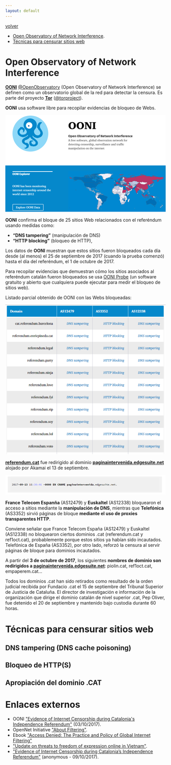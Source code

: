 ```yaml
---
layout: default
---
```


[volver](./)

* [Open Observatory of Network Interference](#open-Observatory-of-network-interference).
* [Técnicas para censurar sitios web](#técnicas-para-censurar-sitios-web)

# Open Observatory of Network Interference

**[OONI](https://ooni.torproject.org/)** [@OpenObservatory](https://twitter.com/openobservatory) (Open Observatory of Network Interference) se definen como un observatorio global de la red para detectar la censura. Es parte del proyecto **[Tor](https://www.torproject.org/)** ([@torproject](https://twitter.com/torproject)).

**OONI** usa software libre para recopilar evidencias de bloqueo de Webs.  

![](images/ooni_web.PNG)

**OONI** confirma el bloque de 25 sitios Web relacionados con el referéndum usando medidas como:

* **“DNS tampering”** (manipulación de DNS)
* **“HTTP blocking”** (bloqueo de HTTP),

Los datos de **OONI** muestran que estos sitios fueron bloqueados cada día desde (al menos) el 25 de septiembre de 2017 (cuando la prueba comenzó) hasta el día del referéndum, el 1 de octubre de 2017.

Para recopilar evidencias que demuestran cómo los sitios asociados al referéndum catalán fueron bloqueados se usa [OONI Probe](https://ooni.torproject.org/install/) (un software gratuito y abierto que cualquiera puede ejecutar para medir el bloqueo de sitios web).

Listado parcial obtenido de OONI con las Webs bloqueadas:

![](images/ooni_lista_webs_intervenidas.PNG)


**[referendum.cat](http://referendum.cat/)** fue redirigido al dominio	 **[paginaintervenida.edgesuite.net](http://paginaintervenida.edgesuite.net/)** alojado por Akamai el 13 de septiembre.

![](images/referendum_cat_paginaintervenida.PNG)

**France Telecom Espanña** (AS12479) y **Euskaltel** (AS12338) bloquearon el acceso a sitios mediante la **manipulación de DNS**, mientras que **Telefónica** (AS3352) sirvió páginas de bloque **mediante el uso de proxies transparentes HTTP**. 

Conviene señalar que France Telecom España (AS12479) y Euskaltel (AS12338) no bloquearon ciertos dominios .cat (referendum.cat y ref1oct.cat), probablemente porque estos sitios ya habían sido incautados. Telefónica de España (AS3352), por otro lado, reforzó la censura al servir páginas de bloque para dominios incautados.

A partir del **3 de octubre de 2017**, los siguientes **nombres de dominio son redirigidos a [paginaintervenida.edgesuite.net](http://paginaintervenida.edgesuite.net/)**: piolin.cat, ref1oct.cat, empaperem.cat…

Todos los dominios .cat han sido retirados como resultado de la orden judicial recibida por Fundacio .cat el 15 de septiembre del Tribunal Superior de Justicia de Cataluña. El director de investigación e información de la organización que dirige el dominio catalán de nivel superior .cat, Pep Oliver, fue detenido el 20 de septiembre y mantenido bajo custodia durante 60 horas.

# Técnicas para censurar sitios web 

## DNS tampering (DNS cache poisoning)


## Bloqueo de HTTP(S)


## Apropiación del dominio .CAT



# Enlaces externos

* OONI ["Evidence of Internet Censorship during Catalonia's Independence Referendum"](https://ooni.torproject.org/post/internet-censorship-catalonia-independence-referendum/) (03/10/2017).
* OpenNet Initiative ["About Filtering"](https://opennet.net/about-filtering).
* Ebook ["Access Denied: The Practice and Policy of Global Internet Filtering"](https://books.google.es/books?id=l6ry0NeJ1N8C&pg=PA14&lpg=PA14&dq=DNS+tampering+que+es&source=bl&ots=i93_WnScZe&sig=bvzygiEP2Bxf8j74qNyOEp9ObZc&hl=es&sa=X&ved=0ahUKEwifid6K_IPXAhXJtRQKHQcyAQYQ6AEIeDAJ#v=onepage&q=DNS%20tampering%20que%20es&f=false) 
* ["Update on threats to freedom of expression online in Vietnam"](https://opennet.net/blog/2012/09/update-threats-freedom-expression-online-vietnam).
* ["Evidence of Internet Censorship during Catalonia’s Independence Referendum"](https://www.anonymous-france.eu/blocking-of-catalan-referendum-sites.html) (anonymous - 09/10/2017).